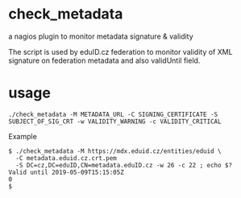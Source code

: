 # check_metadata
a nagios plugin to monitor metadata signature &amp; validity

The script is used by eduID.cz federation to monitor validity of XML signature on federation metadata and also validUntil field.

# usage
``./check_metadata -M METADATA_URL -C SIGNING_CERTIFICATE -S SUBJECT_OF_SIG_CRT -w VALIDITY_WARNING -c VALIDITY_CRITICAL``

Example
```
$ ./check_metadata -M https://mdx.eduid.cz/entities/eduid \
  -C metadata.eduid.cz.crt.pem
  -S DC=cz,DC=eduID,CN=metadata.eduID.cz -w 26 -c 22 ; echo $?
Valid until 2019-05-09T15:15:05Z
0
$
```
